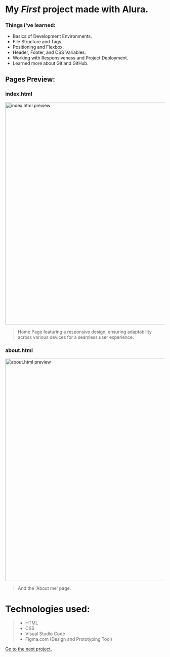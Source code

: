 # My *First* project made with Alura.

### Things i've learned:
* Basics of Development Environments.
* File Structure and Tags.
* Positioning and Flexbox.
* Header, Footer, and CSS Variables.
* Working with Responsiveness and Project Deployment.
* Learned more about Git and GitHub.

## Pages Preview:

### index.html
<img src="https://github.com/ilevex0/Portfolio/assets/168747011/d95fb340-7fd8-4ea2-8f4f-71395032a3fb" width="700px" alt="index.html preview" />  

> Home Page featuring a responsive design, ensuring adaptability across various devices for a seamless user experience.

### about.html
<img src="https://github.com/ilevex0/Portfolio/assets/168747011/762f26f3-9e3d-40f6-975c-1eeaeec44ab8" width="700px" alt="about.html preview" />  

> And the 'About me' page.

# Technologies used:
> * HTML
> * CSS
> * Visual Studio Code
> * Figma.com (Design and Prototyping Tool)

[Go to the next project.](https://github.com/ilevex0/alura-plus)

